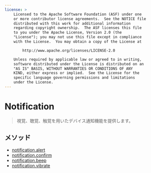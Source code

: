 ```yaml
---
license: >
    Licensed to the Apache Software Foundation (ASF) under one
    or more contributor license agreements.  See the NOTICE file
    distributed with this work for additional information
    regarding copyright ownership.  The ASF licenses this file
    to you under the Apache License, Version 2.0 (the
    "License"); you may not use this file except in compliance
    with the License.  You may obtain a copy of the License at

        http://www.apache.org/licenses/LICENSE-2.0

    Unless required by applicable law or agreed to in writing,
    software distributed under the License is distributed on an
    "AS IS" BASIS, WITHOUT WARRANTIES OR CONDITIONS OF ANY
    KIND, either express or implied.  See the License for the
    specific language governing permissions and limitations
    under the License.
---
```


Notification
============

> 視覚、聴覚、触覚を用いたデバイス通知機能を提供します。

メソッド
-------

- <a href="notification.alert.html">notification.alert</a>
- <a href="notification.confirm.html">notification.confirm</a>
- <a href="notification.beep.html">notification.beep</a>
- <a href="notification.vibrate.html">notification.vibrate</a>
